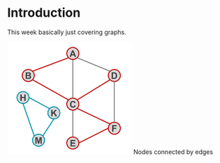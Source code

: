 # Introduction

This week basically just covering graphs.

![Example image of a graph.](image.png)
Nodes connected by edges
